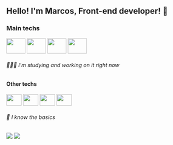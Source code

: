 ## Hello! I'm Marcos, Front-end developer! 👋

<div style="display: inline_block">
  <h3>Main techs</h3>
    <img src="https://cdn.jsdelivr.net/gh/devicons/devicon/icons/javascript/javascript-original.svg" height="40" width="50"/> 
    <img src="https://cdn.jsdelivr.net/gh/devicons/devicon/icons/html5/html5-original.svg" height="40" width="50"/>
    <img src="https://cdn.jsdelivr.net/gh/devicons/devicon/icons/css3/css3-original.svg" height="40" width="50"/>
    <img src="https://cdn.jsdelivr.net/gh/devicons/devicon/icons/linux/linux-original.svg" height="40" width="50"/>
  <h6>👨🏻‍💻 I'm studying and working on it right now</h6>
  </div>
  
##

<div style="display: inline_block"> 
  <h4> Other techs</h4>
         <img src="https://cdn.jsdelivr.net/gh/devicons/devicon/icons/react/react-original.svg" height="30" width="40"/>
         <img src="https://cdn.jsdelivr.net/gh/devicons/devicon/icons/java/java-original.svg" height="30" width="40"/>
         <img src="https://cdn.jsdelivr.net/gh/devicons/devicon/icons/spring/spring-original.svg" height="30" width="40"/>      
         <img src="https://cdn.jsdelivr.net/gh/devicons/devicon/icons/mysql/mysql-original.svg" height="30" width="40"/>
   <h6>📝 I know the basics</h6>
</div>
  
##

<a href="https://www.linkedin.com/in/marcosrobertoassis/" targer="_blank"><img src="https://img.shields.io/badge/LinkedIn-0077B5?style=for-the-badge&logo=linkedin&logoColor=white"></a>
<a href="mailto:marcosrobertoassis@gmail.com" targer="_blank"><img src="https://img.shields.io/badge/Gmail-D14836?style=for-the-badge&logo=gmail&logoColor=white"></a>
